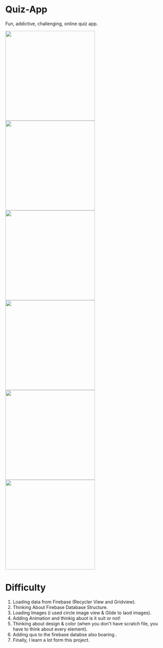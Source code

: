 # Quiz-App
Fun, addictive, challenging, online quiz app.

<div>
<img src="images/device-2020-08-31-215344.png" width="280"/>
<img src="images/device-2020-08-31-214108.png" width="280"/>
<img src="images/device-2020-08-31-215200.png" width="280"/>
<img src="images/device-2020-08-31-215517.png" width="280"/>
<img src="images/device-2020-08-31-215721.png" width="280"/>
<img src="images/device-2020-08-31-220146.png" width="280"/>
</div>


# Difficulty

1) Loading data from Firebase (Recycler View and Gridview).
2) Thinking About Firebase Database Structure.
3) Loading Images (i used circle image view & Glide to laod images).
4) Adding Animation and thinkig abuot is it suit or not!
5) Thinking about design & color (when you don't have scratch file, you have to think about every element).
6) Adding qus to the firebase databse also boaring..
7) Finally, I learn a lot form this project.
